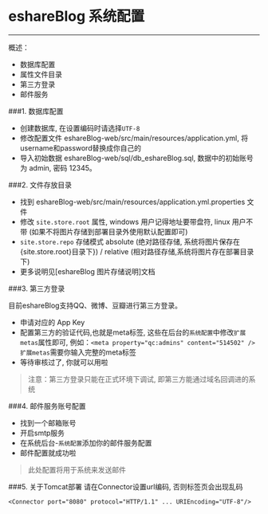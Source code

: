 ﻿# eshareBlog 系统配置
---
概述：

 - 数据库配置
 - 属性文件目录
 - 第三方登录
 - 邮件服务

###1. 数据库配置

 - 创建数据库, 在设置编码时请选择`UTF-8`
 - 修改配置文件 eshareBlog-web/src/main/resources/application.yml, 将username和password替换成你自己的
 - 导入初始数据 eshareBlog-web/sql/db_eshareBlog.sql, 数据中的初始账号为 admin, 密码 12345。

###2. 文件存放目录
 - 找到 eshareBlog-web/src/main/resources/application.yml.properties 文件
 - 修改 `site.store.root` 属性, windows 用户记得地址要带盘符, linux 用户不带 (如果不将图片存储到部署目录外使用默认配置即可)
 - `site.store.repo` 存储模式 absolute (绝对路径存储, 系统将图片保存在{site.store.root}目录下}) / relative (相对路径存储,系统将图片存在部署目录下)
 - 更多说明见[eshareBlog 图片存储说明]文档
 
###3. 第三方登录

目前eshareBlog支持QQ、微博、豆瓣进行第三方登录。

 - 申请对应的 App Key
 - 配置第三方的验证代码,也就是meta标签, 这些在后台的`系统配置`中修改`扩展metas`属性即可,
例如：`<meta property="qc:admins" content="514502" />`
`扩展metas`需要你输入完整的meta标签
 - 等待审核过了, 你就可以用啦

> 注意：第三方登录只能在正式环境下调试, 即第三方能通过域名回调进的系统

###4. 邮件服务账号配置
 - 找到一个邮箱账号
 - 开启smtp服务
 - 在系统后台-`系统配置`添加你的邮件服务配置
 - 邮件配置就成功啦

> 此处配置将用于系统来发送邮件

###5. 关于Tomcat部署
请在Connector设置url编码, 否则标签页会出现乱码
```
<Connector port="8080" protocol="HTTP/1.1" ... URIEncoding="UTF-8"/>
```